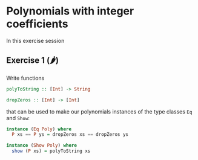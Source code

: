 # Polynomials with integer coefficients

In this exercise session


## Exercise 1 (🌶)
Write functions

```haskell
polyToString :: [Int] -> String

dropZeros :: [Int] -> [Int]
```

that can be used to make our polynomials instances of the type classes `Eq` and `Show`:

```haskell
instance (Eq Poly) where
  P xs == P ys = dropZeros xs == dropZeros ys

instance (Show Poly) where
  show (P xs) = polyToString xs
```